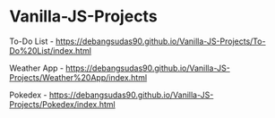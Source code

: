 # Vanilla-JS-Projects

To-Do List - https://debangsudas90.github.io/Vanilla-JS-Projects/To-Do%20List/index.html

Weather App -  https://debangsudas90.github.io/Vanilla-JS-Projects/Weather%20App/index.html

Pokedex - https://debangsudas90.github.io/Vanilla-JS-Projects/Pokedex/index.html
